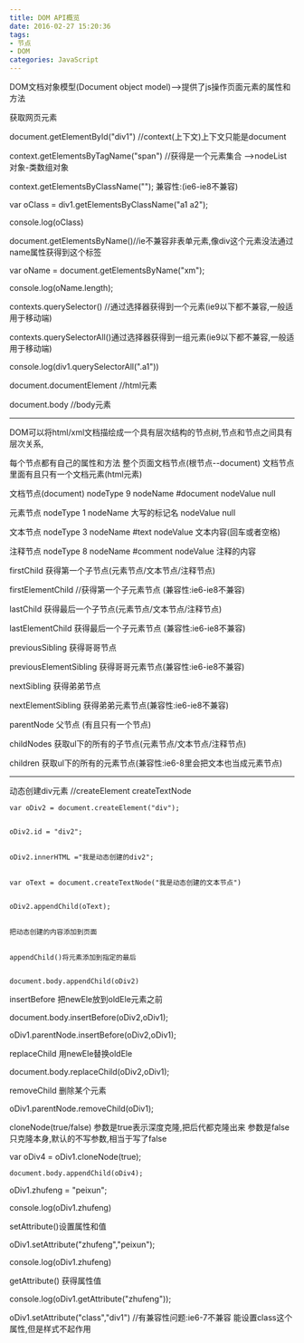 ```yaml
---
title: DOM API概览
date: 2016-02-27 15:20:36
tags:
- 节点
- DOM
categories: JavaScript
---
```

DOM文档对象模型(Document object model)-->提供了js操作页面元素的属性和方法



获取网页元素



document.getElementById("div1") //context(上下文)上下文只能是document



context.getElementsByTagName("span") //获得是一个元素集合 -->nodeList对象-类数组对象



context.getElementsByClassName(""); 兼容性:(ie6-ie8不兼容)



var oClass = div1.getElementsByClassName("a1 a2");<!--more-->



console.log(oClass)



document.getElementsByName()//ie不兼容非表单元素,像div这个元素没法通过name属性获得到这个标签



var oName = document.getElementsByName("xm");


console.log(oName.length);


contexts.querySelector() //通过选择器获得到一个元素(ie9以下都不兼容,一般适用于移动端)


contexts.querySelectorAll()通过选择器获得到一组元素(ie9以下都不兼容,一般适用于移动端)


console.log(div1.querySelectorAll(".a1"))


document.documentElement //html元素


document.body  //body元素



---

DOM可以将html/xml文档描绘成一个具有层次结构的节点树,节点和节点之间具有层次关系,


每个节点都有自己的属性和方法 整个页面文档节点(根节点--document) 文档节点里面有且只有一个文档元素(html元素)


文档节点(document) nodeType 9  nodeName #document nodeValue null


元素节点 nodeType 1  nodeName 大写的标记名 nodeValue null


文本节点 nodeType 3 nodeName #text  nodeValue 文本内容(回车或者空格)


注释节点 nodeType 8 nodeName #comment nodeValue 注释的内容


firstChild 获得第一个子节点(元素节点/文本节点/注释节点)


firstElementChild //获得第一个子元素节点 (兼容性:ie6-ie8不兼容)


lastChild 获得最后一个子节点(元素节点/文本节点/注释节点)


lastElementChild 获得最后一个子元素节点  (兼容性:ie6-ie8不兼容)


previousSibling 获得哥哥节点


previousElementSibling 获得哥哥元素节点(兼容性:ie6-ie8不兼容)


nextSibling 获得弟弟节点


nextElementSibling 获得弟弟元素节点(兼容性:ie6-ie8不兼容)


parentNode 父节点 (有且只有一个节点)


childNodes 获取ul下的所有的子节点(元素节点/文本节点/注释节点)


children 获取ul下的所有的元素节点(兼容性:ie6-8里会把文本也当成元素节点)



---

 动态创建div元素 //createElement createTextNode


    var oDiv2 = document.createElement("div");


    oDiv2.id = "div2";


    oDiv2.innerHTML ="我是动态创建的div2";


    var oText = document.createTextNode("我是动态创建的文本节点")


    oDiv2.appendChild(oText);


    把动态创建的内容添加到页面


    appendChild()将元素添加到指定的最后


    document.body.appendChild(oDiv2)


 insertBefore 把newEle放到oldEle元素之前


 document.body.insertBefore(oDiv2,oDiv1);


 oDiv1.parentNode.insertBefore(oDiv2,oDiv1);



 replaceChild 用newEle替换oldEle


   document.body.replaceChild(oDiv2,oDiv1);


 removeChild 删除某个元素


 oDiv1.parentNode.removeChild(oDiv1);


cloneNode(true/false) 参数是true表示深度克隆,把后代都克隆出来 参数是false只克隆本身,默认的不写参数,相当于写了false


   var oDiv4 =  oDiv1.cloneNode(true);


    document.body.appendChild(oDiv4);



oDiv1.zhufeng = "peixun";


console.log(oDiv1.zhufeng)


setAttribute()设置属性和值


oDiv1.setAttribute("zhufeng","peixun");


console.log(oDiv1.zhufeng)


getAttribute() 获得属性值


console.log(oDiv1.getAttribute("zhufeng"));


oDiv1.setAttribute("class","div1") //有兼容性问题:ie6-7不兼容 能设置class这个属性,但是样式不起作用